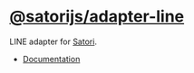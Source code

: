 # [@satorijs/adapter-line](https://koishi.chat/plugins/adapter/line.html)

LINE adapter for [Satori](https://github.com/satorijs/satori).

- [Documentation](https://koishi.chat/plugins/adapter/line.html)
